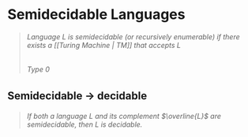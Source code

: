 # Semidecidable Languages

> ###### Language L is semidecidable (or recursively enumerable) if there exists a [[Turing Machine | TM]] that accepts L
>
> ###### Type 0

## Semidecidable → decidable

> ###### If both a language $L$ and its complement $\overline{L}$ are semidecidable, then $L$ is decidable.
